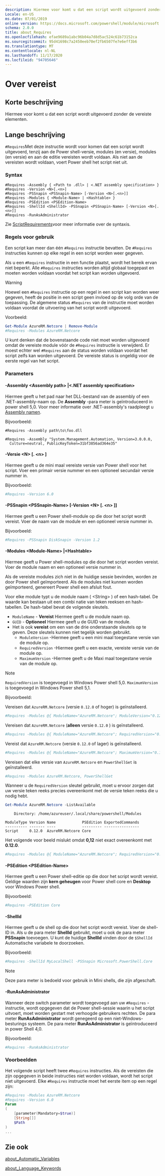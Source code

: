 ```yaml
---
description: Hiermee voor komt u dat een script wordt uitgevoerd zonder de vereiste elementen.
Locale: en-US
ms.date: 07/01/2019
online version: https://docs.microsoft.com/powershell/module/microsoft.powershell.core/about/about_requires?view=powershell-7.2&WT.mc_id=ps-gethelp
schema: 2.0.0
title: about_Requires
ms.openlocfilehash: efae9689a1abc96b04a7d8d5ac524c61b73152ca
ms.sourcegitcommit: 95d41698c7a2450eeb70ef2fb6507fe7e6eff3b6
ms.translationtype: MT
ms.contentlocale: nl-NL
ms.lasthandoff: 11/17/2020
ms.locfileid: "94705646"
---
```

# <a name="about-requires"></a>Over vereist

## <a name="short-description"></a>Korte beschrijving
Hiermee voor komt u dat een script wordt uitgevoerd zonder de vereiste elementen.

## <a name="long-description"></a>Lange beschrijving

`#Requires`Met deze instructie wordt voor komen dat een script wordt uitgevoerd, tenzij aan de Power shell-versie, modules (en versie), modules (en versie) en aan de editie vereisten wordt voldaan. Als niet aan de vereisten wordt voldaan, voert Power shell het script niet uit.

### <a name="syntax"></a>Syntax

```
#Requires -Assembly { <Path to .dll> | <.NET assembly specification> }
#Requires -Version <N>[.<n>]
#Requires -PSSnapin <PSSnapin-Name> [-Version <N>[.<n>]]
#Requires -Modules { <Module-Name> | <Hashtable> }
#Requires -PSEdition <PSEdition-Name>
#Requires -ShellId <ShellId> -PSSnapin <PSSnapin-Name> [-Version <N>[.<n>]]
#Requires -RunAsAdministrator
```

Zie [ScriptRequirements](/dotnet/api/system.management.automation.language.scriptrequirements)voor meer informatie over de syntaxis.

### <a name="rules-for-use"></a>Regels voor gebruik

Een script kan meer dan één `#Requires` instructie bevatten. De `#Requires` instructies kunnen op elke regel in een script worden weer gegeven.

Als u een `#Requires` instructie in een functie plaatst, wordt het bereik ervan niet beperkt. Alle `#Requires` instructies worden altijd globaal toegepast en moeten worden voldaan voordat het script kan worden uitgevoerd.

> [!WARNING]
> Hoewel een `#Requires` instructie op een regel in een script kan worden weer gegeven, heeft de positie in een script geen invloed op de volg orde van de toepassing. De algemene status `#Requires` van de instructie moet worden voldaan voordat de uitvoering van het script wordt uitgevoerd.

Voorbeeld:

```powershell
Get-Module AzureRM.Netcore | Remove-Module
#Requires -Modules AzureRM.Netcore
```

U kunt denken dat de bovenstaande code niet moet worden uitgevoerd omdat de vereiste module vóór de `#Requires` instructie is verwijderd. Er moest echter wel `#Requires` aan de status worden voldaan voordat het script zelfs kan worden uitgevoerd. De vereiste status is ongeldig voor de eerste regel van het script.

### <a name="parameters"></a>Parameters

#### <a name="-assembly-assembly-path--net-assembly-specification"></a>-Assembly \<Assembly path> |\<.NET assembly specification>

Hiermee geeft u het pad naar het DLL-bestand van de assembly of een .NET-assembly-naam op. De **Assembly** -para meter is geïntroduceerd in power shell 5,0. Voor meer informatie over .NET-assembly's raadpleegt u [Assembly namen](/dotnet/standard/assembly/names).

Bijvoorbeeld:

```
#Requires -Assembly path\to\foo.dll
```

```
#Requires -Assembly "System.Management.Automation, Version=3.0.0.0,
  Culture=neutral, PublicKeyToken=31bf3856ad364e35"
```

#### <a name="-version-nn"></a>-Versie \<N\> [. \<n\> ]

Hiermee geeft u de mini maal vereiste versie van Power shell voor het script. Voer een primair versie nummer en een optioneel secundair versie nummer in.

Bijvoorbeeld:

```powershell
#Requires -Version 6.0
```

#### <a name="-pssnapin-pssnapin-name--version-nn"></a>-PSSnapin \<PSSnapin-Name\> [-Version \<N\> [. \<n\> ]]

Hiermee geeft u een Power shell-module op die door het script wordt vereist. Voer de naam van de module en een optioneel versie nummer in.

Bijvoorbeeld:

```powershell
#Requires -PSSnapin DiskSnapin -Version 1.2
```

#### <a name="-modules-module-name--hashtable"></a>-Modules \<Module-Name\> |\<Hashtable\>

Hiermee geeft u Power shell-modules op die door het script worden vereist. Voer de module naam en een optioneel versie nummer in.

Als de vereiste modules zich niet in de huidige sessie bevinden, worden ze door Power shell geïmporteerd.
Als de modules niet kunnen worden geïmporteerd, genereert Power shell een afsluit fout.

Voor elke module typt u de module naam ( \<String\> ) of een hash-tabel. De waarde kan bestaan uit een combi natie van teken reeksen en hash-tabellen. De hash-tabel bevat de volgende sleutels.

- `ModuleName` - **Vereist** Hiermee geeft u de module naam op.
- `GUID` - **Optioneel** Hiermee geeft u de GUID van de module.
- Het is ook **vereist** om een van de drie onderstaande sleutels op te geven. Deze sleutels kunnen niet tegelijk worden gebruikt.
  - `ModuleVersion` -Hiermee geeft u een mini maal toegestane versie van de module op.
  - `RequiredVersion` -Hiermee geeft u een exacte, vereiste versie van de module op.
  - `MaximumVersion` -Hiermee geeft u de Maxi maal toegestane versie van de module op.

> [!NOTE]
> `RequiredVersion` is toegevoegd in Windows Power shell 5,0.
> `MaximumVersion` is toegevoegd in Windows Power shell 5,1.

Bijvoorbeeld:

Vereisen dat `AzureRM.Netcore` (versie `0.12.0` of hoger) is geïnstalleerd.

```powershell
#Requires -Modules @{ ModuleName="AzureRM.Netcore"; ModuleVersion="0.12.0" }
```

Vereisen dat `AzureRM.Netcore` (**alleen** versie `0.12.0` ) is geïnstalleerd.

```powershell
#Requires -Modules @{ ModuleName="AzureRM.Netcore"; RequiredVersion="0.12.0" }
```

Vereist dat `AzureRM.Netcore` (versie `0.12.0` of lager) is geïnstalleerd.

```powershell
#Requires -Modules @{ ModuleName="AzureRM.Netcore"; MaximumVersion="0.12.0" }
```

Vereisen dat elke versie van `AzureRM.Netcore` en `PowerShellGet` is geïnstalleerd.

```powershell
#Requires -Modules AzureRM.Netcore, PowerShellGet
```

Wanneer u de `RequiredVersion` sleutel gebruikt, moet u ervoor zorgen dat uw versie teken reeks precies overeenkomt met de versie teken reeks die u nodig hebt.

```powershell
Get-Module AzureRM.Netcore -ListAvailable
```

```Output
    Directory: /home/azureuser/.local/share/powershell/Modules

ModuleType Version Name            PSEdition ExportedCommands
---------- ------- ----            --------- ----------------
Script     0.12.0  AzureRM.Netcore Core
```

Het volgende voor beeld mislukt omdat **0,12** niet exact overeenkomt met **0.12.0**.

```powershell
#Requires -Modules @{ ModuleName="AzureRM.Netcore"; RequiredVersion="0.12" }
```

#### <a name="-psedition-psedition-name"></a>-PSEdition \<PSEdition-Name\>

Hiermee geeft u een Power shell-editie op die door het script wordt vereist. Geldige waarden zijn **kern geheugen** voor Power shell core en **Desktop** voor Windows Power shell.

Bijvoorbeeld:

```powershell
#Requires -PSEdition Core
```

#### <a name="-shellid"></a>-ShellId

Hiermee geeft u de shell op die door het script wordt vereist. Voer de shell-ID in. Als u de para meter **ShellId** gebruikt, moet u ook de para meter **PSSnapin** toevoegen.
U kunt de huidige **ShellId** vinden door de `$ShellId` Automatische variabele te doorzoeken.

Bijvoorbeeld:

```powershell
#Requires -ShellId MyLocalShell -PSSnapin Microsoft.PowerShell.Core
```

> [!NOTE]
> Deze para meter is bedoeld voor gebruik in Mini shells, die zijn afgeschaft.

#### <a name="-runasadministrator"></a>-RunAsAdministrator

Wanneer deze switch parameter wordt toegevoegd aan uw `#Requires` -instructie, wordt opgegeven dat de Power shell-sessie waarin u het script uitvoert, moet worden gestart met verhoogde gebruikers rechten. De para meter **RunAsAdministrator** wordt genegeerd op een niet-Windows-besturings systeem. De para meter **RunAsAdministrator** is geïntroduceerd in power Shell 4,0.

Bijvoorbeeld:

```powershell
#Requires -RunAsAdministrator
```

### <a name="examples"></a>Voorbeelden

Het volgende script heeft twee `#Requires` instructies. Als de vereisten die zijn opgegeven in beide instructies niet worden voldaan, wordt het script niet uitgevoerd. Elke `#Requires` instructie moet het eerste item op een regel zijn:

```powershell
#Requires -Modules AzureRM.Netcore
#Requires -Version 6.0
Param
(
    [parameter(Mandatory=$true)]
    [String[]]
    $Path
)
...
```

## <a name="see-also"></a>Zie ook

[about_Automatic_Variables](about_Automatic_Variables.md)

[about_Language_Keywords](about_Language_Keywords.md)

